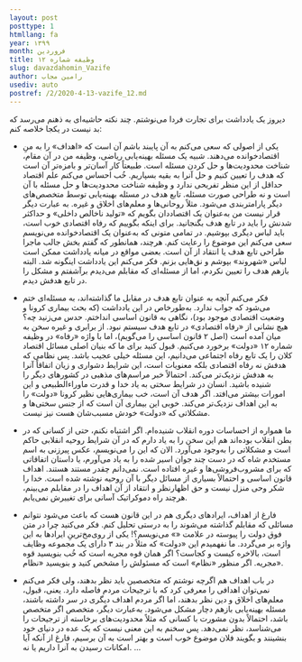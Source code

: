 ```yaml
---
layout: post
posttype: 1
htmllang: fa
year: ۱۳۹۹
month: فروردین
title: وظیفه شماره ۱۲
slug: davazdahomin_Vazife
author: رامین مجاب
usediv: auto
postref: /2/2020-4-13-vazife_12.md
---
```


دیروز یک یادداشت برای تجارت فردا می‌نوشتم. چند نکته حاشیه‌ای به ذهنم می‌رسد که بد نیست در یکجا خلاصه کنم:

- یکی از اصولی که سعی می‌کنم به آن پایبند باشم آن است که «اهداف» را به منِ اقتصادخوانده می‌دهند. شبیه یک مسئله بهینه‌یابی ریاضی، وظیفه من در آن مقام، شناخت محدودیت‌ها و حل کردن مسئله است. طبیعتاً کار آسان‌تر و بامزه‌تر آن است که هدف را تعیین کنیم و حل آنرا به بقیه بسپاریم. خُب احساس می‌کنم علم اقتصاد حداقل از این منظر تفریحی ندارد و وظیفه شناخت محدودیت‌ها و حل مسئله با آن است و نه طراحی صورت مسئله. تابع هدف در مسئله بهینه‌یابی توسط متخصص‌های دیگر پارامتربندی می‌شود. مثلاً روحانی‌ها و معلم‌های اخلاق و غیره. به عبارت دیگر قرار نیست من به‌عنوان یک اقتصاددان بگویم که «تولید ناخالص داخلی» و حداکثر شدنش را باید در تابع هدف بگنجانید. برای اینکه بگوییم که رفاه اقتصادی خوب است، باید لباس دیگری بپوشیم. در تمامی متونی که به‌عنوان یک اقتصادخوانده می‌نویسم سعی می‌کنم این موضوع را رعایت کنم. هرچند، همانطور که گفتم بخش جالب ماجرا طراحی تابع هدف یا انتقاد از آن است. بعضی مواقع در میانه یادداشت ممکن است لباس «شهروند» بپوشم و نق‌هایی بزنم. فکر می‌کنم این یادداشت اینگونه شد. البته بازهم هدف را تعیین نکردم، اما از مسئله‌ای که مقابلم می‌دیدم برآشفتم و مشکل را در تابع هدفش دیدم.

- فکر می‌کنم آنچه به عنوان تابع هدف در مقابل ما گذاشته‌اند، به مسئله‌ای ختم می‌شود که جواب ندارد. به‌طورخاص در این یادداشت (که بحث بیماری کرونا و وضعیت اقتصادی موجود بود)، نگاهی به قانون اساسی انداختم. حدس می‌زنید چه؟ هیچ نشانی از «رفاه اقتصادی» در تابع هدف سیستم نبود. از برابری و غیره سخن به میان آمده است (اصل ۲ قانون اساسی را می‌گویم)، اما با واژه «رفاه» در وظیفه شماره ۱۲ «دولت» برخورد می‌کنیم. قبول کنید برای ما که بنیان اصلی مسائل اقتصاد کلان را یک تابع رفاه اجتماعی می‌دانیم، این مسئله خیلی عجیب باشد. پس نظامی که هدفش نه رفاه اقتصادی بلکه معنویات است، این شرایط دشواری و زیان اتفاقاً آنرا به هدفش نزدیک‌تر می‌کند. احتمالاً خبر مراسم‌های مذهبی در کشورهای دیگر را شنیده باشید. انسان در شرایط سختی به یاد خدا و قدرت ماوراءالطبیعی و این امورات بیشتر می‌افتد. اگر هدف آن است، خب بیماری‌هایی نظیر کرونا «دولت» را به این اهداف نزدیک‌تر می‌کند. خوبی این بیماری آن است که از جنس سختی‌ها و مشکلاتی که «دولت» خودش مسبب‌شان هست نیز نیست.

- ما همواره از احساسات دوره انقلاب شنیده‌ام. اگر اشتباه نکنم، حتی از کسانی که در بطن انقلاب بوده‌اند هم این سخن را به یاد دارم که در آن شرایط روحیه انقلابی حاکم است و مشکلاتی را به‌وجود می‌آورد. الان که این را می‌نویسم، عکس پیرزنی به اسم مستخدم شاه که در دست چند جوان اسیر شده را به یاد می‌آورم، یا داستان اتفاقاتی که برای مشروب‌فروشی‌ها و غیره افتاده است. نمی‌دانم چقدر مستند هستند. اهداف قانون اساسی و احتمالاً بسیاری از مسائل دیگر با آن روحیه نوشته شده است. خدا را شکر وحی منزل نیست و حق اظهارنظر و انتقاد از آن اهداف را در مقابلم می‌بینم، هرچند راه دموکراتیک آسانی برای تغییرش نمی‌یابم.

- فارغ از اهداف، ایرادهای دیگری هم در این قانون هست که باعث می‌شود نتوانم مسائلی که مقابلم گذاشته می‌شوند را به درستی تحلیل کنم. فکر می‌کنید چرا در متن فوق دولت را پیوسته در علامت «» می‌نویسم؟! یکی از روی‌مخ‌ترینِ ایرادها به این واژه بر می‌گردد. ما نفهمیدم این «دولت» که مثلاً در بند ۳ دارای یک مجموعه وظایف است، بالاخره کیست و کجاست؟ اگر همان قوه مجریه است که خُب بنویسید قوه مجریه. اگر منظور «نظام» است که مسئولش را مشخص کنید و بنویسید «نظام».
 
- در باب اهداف هم اگرچه نوشتم که متخصصین باید نظر بدهند، ولی فکر می‌کنم نمی‌توان اهدافی را معرفی کرد که با ترجیحات مردم فاصله دارد. یعنی، قبول، معلم‌های اخلاق و دین نظر بدهند، اما اگر مردم اهداف دیگری در سر داشته باشند، مسئله بهینه‌یابی بازهم دچار مشکل می‌شود. به‌عبارت دیگر، متخصص اگر متخصص باشد، احتمالاً بدون مشورت با کسانی که مثلاً محدودیت‌های برخاسته از ترجیحات را می‌شناسد، نظر نمی‌دهد. پس سخنم به این معنی نیست که یک عده در دنیای خود بنشینند و بگویند فلان موضوع خوب است و بهتر است به آن برسیم، فارغ از آنکه آیا امکانات رسیدن به آنرا داریم یا نه.
...